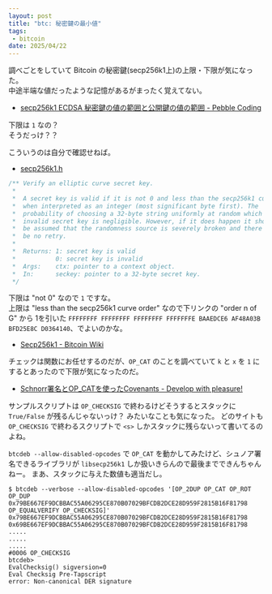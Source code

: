 ```yaml
---
layout: post
title: "btc: 秘密鍵の最小値"
tags:
 - bitcoin
date: 2025/04/22
---
```


調べごとをしていて Bitcoin の秘密鍵(secp256k1上)の上限・下限が気になった。  
中途半端な値だったような記憶があるがまったく覚えてない。

* [secp256k1 ECDSA 秘密鍵の値の範囲と公開鍵の値の範囲 - Pebble Coding](https://pebble8888.hatenablog.com/entry/2018/04/28/210852)

下限は `1` なの？  
そうだっけ？？

こういうのは自分で確認せねば。

* [secp256k1.h](https://github.com/bitcoin-core/secp256k1/blob/v0.6.0/include/secp256k1.h#L656-L673)

```h
/** Verify an elliptic curve secret key.
 *
 *  A secret key is valid if it is not 0 and less than the secp256k1 curve order
 *  when interpreted as an integer (most significant byte first). The
 *  probability of choosing a 32-byte string uniformly at random which is an
 *  invalid secret key is negligible. However, if it does happen it should
 *  be assumed that the randomness source is severely broken and there should
 *  be no retry.
 *
 *  Returns: 1: secret key is valid
 *           0: secret key is invalid
 *  Args:    ctx: pointer to a context object.
 *  In:      seckey: pointer to a 32-byte secret key.
 */
```

下限は "not 0" なので `1` ですな。  
上限は "less than the secp256k1 curve order" なので下リンクの "order n of G" から 1を引いた `FFFFFFFF FFFFFFFF FFFFFFFF FFFFFFFE BAAEDCE6 AF48A03B BFD25E8C D0364140`、でよいのかな。

* [Secp256k1 - Bitcoin Wiki](https://en.bitcoin.it/wiki/Secp256k1)

チェックは関数にお任せするのだが、`OP_CAT` のことを調べていて `k` と `x` を `1` にするとあったので下限が気になったのだ。

* [Schnorr署名とOP_CATを使ったCovenants - Develop with pleasure!](https://techmedia-think.hatenablog.com/entry/2021/07/20/213922)


サンプルスクリプトは `OP_CHECKSIG` で終わるけどそうするとスタックに `True/False` が残るんじゃないっけ？
みたいなことも気になった。
どのサイトも `OP_CHECKSIG` で終わるスクリプトで `<s>` しかスタックに残らないって書いてるのよね。

`btcdeb --allow-disabled-opcodes` で `OP_CAT` を動かしてみたけど、シュノア署名できるライブラリが `libsecp256k1` しか扱いきらんので最後までできんちゃんねー。
まあ、スタックに与えた数値も適当だし。

```console
$ btcdeb --verbose --allow-disabled-opcodes '[OP_2DUP OP_CAT OP_ROT OP_DUP 0x79BE667EF9DCBBAC55A06295CE870B07029BFCDB2DCE28D959F2815B16F81798 OP_EQUALVERIFY OP_CHECKSIG]' 0x79BE667EF9DCBBAC55A06295CE870B07029BFCDB2DCE28D959F2815B16F81798 0x69BE667EF9DCBBAC55A06295CE870B07029BFCDB2DCE28D959F2815B16F81798
.....
.....
.....
#0006 OP_CHECKSIG
btcdeb>
EvalChecksig() sigversion=0
Eval Checksig Pre-Tapscript
error: Non-canonical DER signature
```
